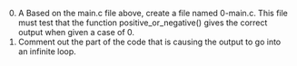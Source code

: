 0. A Based on the main.c file above, create a file named 0-main.c. This file must test that the function positive_or_negative() gives the correct output when given a case of 0.
1. Comment out  the part of the code that is causing the output to go into an infinite loop.
